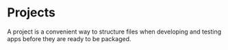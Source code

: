 # Projects

A project is a convenient way to structure files when developing and 
testing apps before they are ready to be packaged.